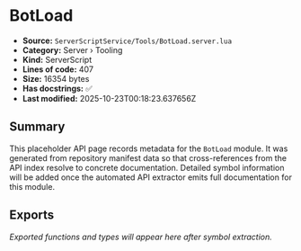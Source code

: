 # BotLoad

- **Source:** `ServerScriptService/Tools/BotLoad.server.lua`
- **Category:** Server › Tooling
- **Kind:** ServerScript
- **Lines of code:** 407
- **Size:** 16354 bytes
- **Has docstrings:** ✅
- **Last modified:** 2025-10-23T00:18:23.637656Z

## Summary

This placeholder API page records metadata for the `BotLoad` module. It was generated
from repository manifest data so that cross-references from the API index resolve to
concrete documentation. Detailed symbol information will be added once the automated
API extractor emits full documentation for this module.

## Exports

_Exported functions and types will appear here after symbol extraction._
